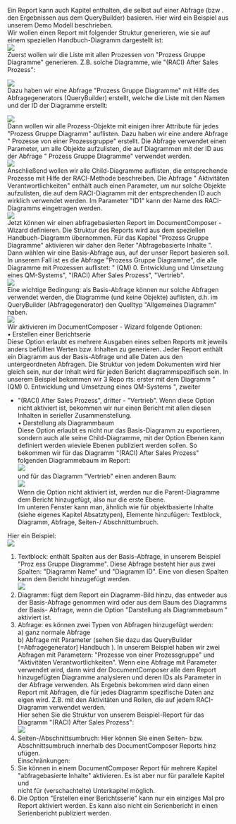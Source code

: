 

Ein Report kann auch Kapitel enthalten, die selbst auf einer Abfrage
(bzw . den Ergebnissen aus dem QueryBuilder) basieren. Hier wird ein
Beispiel aus unserem Demo Modell beschrieben.  
Wir wollen einen Report mit folgender Struktur generieren, wie sie auf
einem speziellen Handbuch-Diagramm dargestellt ist:  
![](//images.ctfassets.net/utx1h0gfm1om/11bOx58vjIy2kGuAiSKa2k/ca77f4d22ba5183e03e51707605c5f25/1017929.png)  
Zuerst wollen wir die Liste mit allen Prozessen von "Prozess Gruppe
Diagramme" generieren. Z.B. solche Diagramme, wie "(RACI) After Sales
Prozess":

![](//images.ctfassets.net/utx1h0gfm1om/6qtdg1aknKEaOKoKscCGGw/d0f2f960cddb9c15b256df91c7d17c61/1017430.png)  
Dazu haben wir eine Abfrage "Prozess Gruppe Diagramme" mit Hilfe des
Abfragegenerators (QueryBuilder) erstellt, welche die Liste mit den
Namen und der ID der Diagramme erstellt:  
  
![](//images.ctfassets.net/utx1h0gfm1om/3iHUjNBkViOQuACeWsg06c/ca62865335a5af318a908bcd241dbd45/1017919.png)  
Dann wollen wir alle Prozess-Objekte mit einigen ihrer Attribute für
jedes "Prozess Gruppe Diagramm" auflisten. Dazu haben wir eine andere
Abfrage " Prozesse von einer Prozessgruppe" erstellt. Die Abfrage
verwendet einen Parameter, um alle Objekte aufzulisten, die auf
Diagrammen mit der ID aus der Abfrage " Prozess Gruppe Diagramme"
verwendet werden.  
![](//images.ctfassets.net/utx1h0gfm1om/1pJtxJCw3KigWMgSU2oYGs/1c263ca3d35ea993c051995ffc457769/1017425.png)  
Anschließend wollen wir alle Child-Diagramme auflisten, die
entsprechende Prozesse mit Hilfe der RACI-Methode beschreiben. Die
Abfrage " Aktivitäten Verantwortlichkeiten" enthält auch einen
Parameter, um nur solche Objekte aufzulisten, die auf dem RACI-Diagramm
mit der entsprechenden ID auch wirklich verwendet werden. Im Parameter
"ID1" kann der Name des RACI-Diagramms eingetragen werden.  
![](//images.ctfassets.net/utx1h0gfm1om/60oafVP3ckUs4cyqWicCaO/563d75fa3c903e1afae14a3796db3565/1017441.png)  
Jetzt können wir einen abfragebasierten Report im DocumentComposer -
Wizard definieren. Die Struktur des Reports wird aus dem speziellen
Handbuch-Diagramm übernommen. Für das Kapitel "Prozess Gruppe Diagramme"
aktivieren wir daher den Reiter "Abfragebasierte Inhalte ". Dann wählen
wir eine Basis-Abfrage aus, auf der unser Report basieren soll. In
unserem Fall ist es die Abfrage "Prozess Gruppe Diagramme", die alle
Diagramme mit Prozessen auflistet: " (QM) 0. Entwicklung und Umsetzung
eines QM-Systems", "(RACI) After Sales Prozess", "Vertrieb".  
![](//images.ctfassets.net/utx1h0gfm1om/zkK6lcTfFIgWkggS6Gsys/e018334a26d8aa7b20b9a7c24a3f12a6/1017635.png)  
Eine wichtige Bedingung: als Basis-Abfrage können nur solche Abfragen
verwendet werden, die Diagramme (und keine Objekte) auflisten, d.h. im
QueryBuilder (Abfragegenerator) den Quelltyp "Allgemeines Diagramm"
haben.  
![](//images.ctfassets.net/utx1h0gfm1om/2Nl7gyM42IEieEAkMeKqYs/fc7e45af82ed7ecb7e1fb3bb4a7d9787/1017940.png)  
Wir aktivieren im DocumentComposer - Wizard folgende Optionen:  
• Erstellen einer Berichtserie  
Diese Option erlaubt es mehrere Ausgaben eines selben Reports mit
jeweils anders befüllten Werten bzw. Inhalten zu generieren. Jeder
Report enthält ein Diagramm aus der Basis-Abfrage und alle Daten aus den
untergeordneten Abfragen. Die Struktur von jedem Dokumenten wird hier
gleich sein, nur der Inhalt wird für jeden Bericht diagrammspezifisch
sein. In unserem Beispiel bekommen wir 3 Repo rts: erster mit dem
Diagramm "(QM) 0. Entwicklung und Umsetzung eines QM-Systems ", zweiter
- "(RACI) After Sales Prozess", dritter - "Vertrieb". Wenn diese Option
nicht aktiviert ist, bekommen wir nur einen Bericht mit allen diesen
Inhalten in serieller Zusammenstellung.  
• Darstellung als Diagrammbaum  
Diese Option erlaubt es nicht nur das Basis-Diagramm zu exportieren,
sondern auch alle seine Child-Diagramme, mit der Option Ebenen kann
definiert werden wieviele Ebenen publiziert werden sollen. So bekommen
wir für das Diagramm "(RACI) After Sales Prozess" folgenden
Diagrammebaum im Report:  
![](//images.ctfassets.net/utx1h0gfm1om/1Tfm6SpVG4mOiqIGsikcg6/644664e16d241557e4752cdb84f3b2fa/1017968.png)  
und für das Diagramm "Vertrieb" einen anderen Baum:  
![](//images.ctfassets.net/utx1h0gfm1om/6bUXffQpaggSo4qOIyAouI/3d8938223c2cf3adb0cfef0a74efcef5/1017971.png)  
Wenn die Option nicht aktiviert ist, werden nur die Parent-Diagramme dem
Bericht hinzugefügt, also nur die erste Ebene.  
Im unteren Fenster kann man, ähnlich wie für objektbasierte Inhalte
(siehe eigenes Kapitel Absatztypen), Elemente hinzufügen: Textblock,
Diagramm, Abfrage, Seiten-/ Abschnittumbruch.

Hier ein Beispiel:  
![](//images.ctfassets.net/utx1h0gfm1om/rjdZvVowNMeyu8Weos8iw/373e5b4b42a57bd9164853c727eaa9dd/1017958.png)  
1. Textblock: enthält Spalten aus der Basis-Abfrage, in unserem Beispiel
"Proz ess Gruppe Diagramme". Diese Abfrage besteht hier aus zwei
Spalten: "Diagramm Name" und "Diagramm ID". Eine von diesen Spalten kann
dem Bericht hinzugefügt werden.  
![](//images.ctfassets.net/utx1h0gfm1om/c0flrTPgeAgaWMC4ayoqI/1a77885eeeb14869e939e3808c8225a7/1017963.png)  
2. Diagramm: fügt dem Report ein Diagramm-Bild hinzu, das entweder aus
der Basis-Abfrage genommen wird oder aus dem Baum des Diagramms der
Basis- Abfrage, wenn die Option "Darstellung als Diagrammebaum "
aktiviert ist.  
3. Abfrage: es können zwei Typen von Abfragen hinzugefügt werden:  
a) ganz normale Abfrage  
b) Abfrage mit Parameter (sehen Sie dazu das QueryBuilder
\[=Abfragegenerator\] Handbuch ). In unserem Beispiel haben wir zwei
Abfragen mit Parametern: "Prozesse von einer Prozessgruppe" und
"Aktivitäten Verantwortlichkeiten". Wenn eine Abfrage mit Parameter
verwendet wird, dann wird der DocumentComposer alle dem Report
hinzugefügten Diagramme analysieren und deren IDs als Parameter in der
Abfrage verwenden. Als Ergebnis bekommen wird dann einen Report mit
Abfragen, die für jedes Diagramm spezifische Daten anz eigen wird. Z.B.
mit den Aktivitäten und Rollen, die auf jedem RACI-Diagramm verwendet
werden.  
Hier sehen Sie die Struktur von unserem Beispiel-Report für das Diagramm
"(RACI) After Sales Prozess":  
![](//images.ctfassets.net/utx1h0gfm1om/mJQ3wRMMc8kmwyCoMwWcC/90e63ac8423c3fca28c47519dbf1fc68/1017983.png)  
4. Seiten-/Abschnittsumbruch: Hier können Sie einen Seiten- bzw.  
Abschnittsumbruch innerhalb des DocumentComposer Reports hinz ufügen.  
Einschränkungen:  
1. Sie können in einem DocumentComposer Report für mehrere Kapitel  
"abfragebasierte Inhalte" aktivieren. Es ist aber nur für parallele
Kapitel und  
nicht für (verschachtelte) Unterkapitel möglich.  
2. Die Option "Erstellen einer Berichtsserie" kann nur ein einziges Mal
pro Report aktiviert werden. Es kann also nicht ein Serienbericht in
einen Serienbericht publiziert werden.

